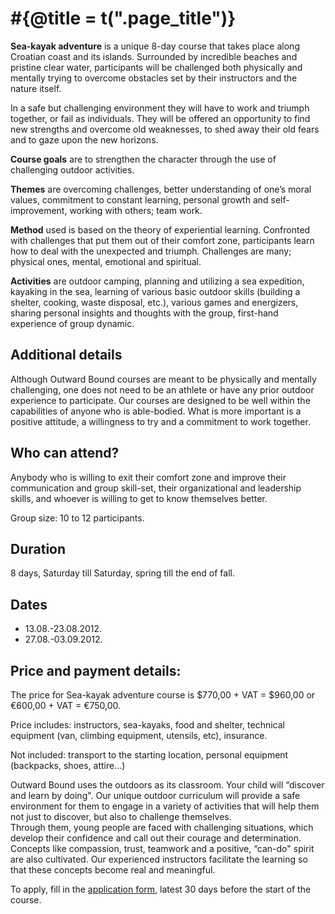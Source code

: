 # #{@title = t(".page_title")}

**Sea-kayak adventure** is a unique 8-day course that takes place along Croatian coast and its islands. Surrounded by incredible beaches and pristine clear water, participants will be challenged both physically and mentally trying to overcome obstacles set by their instructors and the nature itself.

In a safe but challenging environment they will have to work and triumph together, or fail as individuals. They will be offered an opportunity to find new strengths and overcome old weaknesses, to shed away their old fears and to gaze upon the new horizons.

**Course goals** are to strengthen the character through the use of challenging outdoor activities.

**Themes** are overcoming challenges, better understanding of one’s moral values, commitment to constant learning, personal growth and self-improvement, working with others; team work.

**Method** used is based on the theory of experiential learning. Confronted with challenges that put them out of their comfort zone, participants learn how to deal with the unexpected and triumph. Challenges are many; physical ones, mental, emotional and spiritual.

**Activities** are outdoor camping, planning and utilizing a sea expedition, kayaking in the sea, learning of various basic outdoor skills (building a shelter, cooking, waste disposal, etc.), various games and energizers, sharing personal insights and thoughts with the group, first-hand experience of group dynamic.

## Additional details

Although Outward Bound courses are meant to be physically and mentally challenging, one does not need to be an athlete or have any prior outdoor experience to participate. Our courses are designed to be well within the capabilities of anyone who is able-bodied. What is more important is a positive attitude, a willingness to try and a commitment to work together.

## Who can attend?

Anybody who is willing to exit their comfort zone and improve their communication and group skill-set, their organizational and leadership skills, and whoever is willing to get to know themselves better.

Group size: 10 to 12 participants.

## Duration

8 days, Saturday till Saturday, spring till the end of fall.

## Dates

- 13.08.-23.08.2012.
- 27.08.-03.09.2012.

## Price and payment details:

The price for Sea-kayak adventure course is $770,00 + VAT = $960,00 or €600,00 + VAT = €750,00.

Price includes: instructors, sea-kayaks, food and shelter, technical equipment (van, climbing equipment, utensils, etc), insurance.

Not included: transport to the starting location, personal equipment (backpacks, shoes, attire…)

Outward Bound uses the outdoors as its classroom. Your child will “discover and learn by doing". Our unique outdoor curriculum will provide a safe environment for them to engage in a variety of activities that will help them not just to discover, but also to challenge themselves.<br>
Through them, young people are faced with challenging situations, which develop their confidence and call out their courage and determination. Concepts like compassion, trust, teamwork and a positive, “can-do" spirit are also cultivated. Our experienced instructors facilitate the learning so that these concepts become real and meaningful.

To apply, fill in the [application form](/en/applications/new), latest 30 days before the start of the course.
